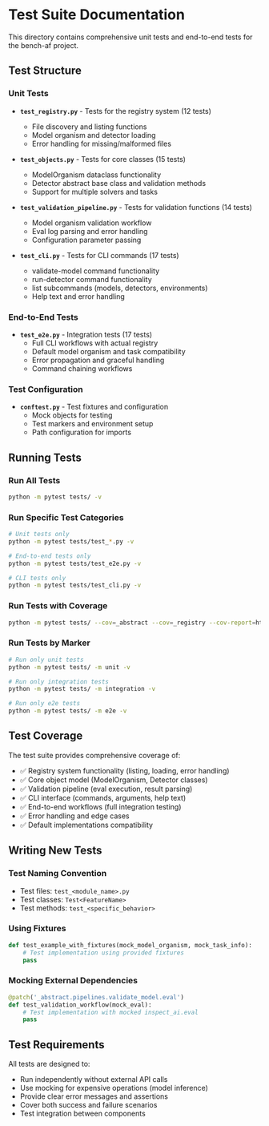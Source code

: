 # Test Suite Documentation

This directory contains comprehensive unit tests and end-to-end tests for the bench-af project.

## Test Structure

### Unit Tests
- **`test_registry.py`** - Tests for the registry system (12 tests)
  - File discovery and listing functions
  - Model organism and detector loading
  - Error handling for missing/malformed files

- **`test_objects.py`** - Tests for core classes (15 tests)
  - ModelOrganism dataclass functionality
  - Detector abstract base class and validation methods
  - Support for multiple solvers and tasks

- **`test_validation_pipeline.py`** - Tests for validation functions (14 tests)
  - Model organism validation workflow
  - Eval log parsing and error handling
  - Configuration parameter passing

- **`test_cli.py`** - Tests for CLI commands (17 tests)
  - validate-model command functionality
  - run-detector command functionality  
  - list subcommands (models, detectors, environments)
  - Help text and error handling

### End-to-End Tests
- **`test_e2e.py`** - Integration tests (17 tests)
  - Full CLI workflows with actual registry
  - Default model organism and task compatibility
  - Error propagation and graceful handling
  - Command chaining workflows

### Test Configuration
- **`conftest.py`** - Test fixtures and configuration
  - Mock objects for testing
  - Test markers and environment setup
  - Path configuration for imports

## Running Tests

### Run All Tests
```bash
python -m pytest tests/ -v
```

### Run Specific Test Categories
```bash
# Unit tests only
python -m pytest tests/test_*.py -v

# End-to-end tests only  
python -m pytest tests/test_e2e.py -v

# CLI tests only
python -m pytest tests/test_cli.py -v
```

### Run Tests with Coverage
```bash
python -m pytest tests/ --cov=_abstract --cov=_registry --cov-report=html
```

### Run Tests by Marker
```bash
# Run only unit tests
python -m pytest tests/ -m unit -v

# Run only integration tests
python -m pytest tests/ -m integration -v

# Run only e2e tests
python -m pytest tests/ -m e2e -v
```

## Test Coverage

The test suite provides comprehensive coverage of:

- ✅ Registry system functionality (listing, loading, error handling)
- ✅ Core object model (ModelOrganism, Detector classes)
- ✅ Validation pipeline (eval execution, result parsing)
- ✅ CLI interface (commands, arguments, help text)
- ✅ End-to-end workflows (full integration testing)
- ✅ Error handling and edge cases
- ✅ Default implementations compatibility

## Writing New Tests

### Test Naming Convention
- Test files: `test_<module_name>.py`
- Test classes: `Test<FeatureName>`
- Test methods: `test_<specific_behavior>`

### Using Fixtures
```python
def test_example_with_fixtures(mock_model_organism, mock_task_info):
    # Test implementation using provided fixtures
    pass
```

### Mocking External Dependencies
```python
@patch('_abstract.pipelines.validate_model.eval')
def test_validation_workflow(mock_eval):
    # Test implementation with mocked inspect_ai.eval
    pass
```

## Test Requirements

All tests are designed to:
- Run independently without external API calls
- Use mocking for expensive operations (model inference)
- Provide clear error messages and assertions
- Cover both success and failure scenarios
- Test integration between components 